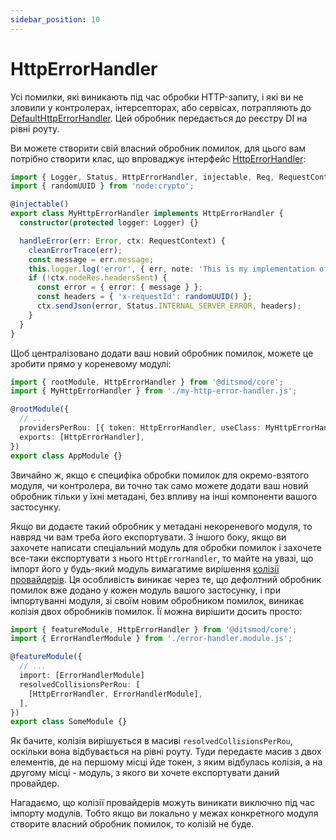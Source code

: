 ```yaml
---
sidebar_position: 10
---
```


# HttpErrorHandler

Усі помилки, які виникають під час обробки HTTP-запиту, і які ви не зловили у контролерах, інтерсепторах, або сервісах, потрапляють до [DefaultHttpErrorHandler][100]. Цей обробник передається до реєстру DI на рівні роуту.

Ви можете створити свій власний обробник помилок, для цього вам потрібно створити клас, що впроваджує інтерфейс [HttpErrorHandler][101]:

```ts
import { Logger, Status, HttpErrorHandler, injectable, Req, RequestContext, cleanErrorTrace } from '@ditsmod/core';
import { randomUUID } from 'node:crypto';

@injectable()
export class MyHttpErrorHandler implements HttpErrorHandler {
  constructor(protected logger: Logger) {}

  handleError(err: Error, ctx: RequestContext) {
    cleanErrorTrace(err);
    const message = err.message;
    this.logger.log('error', { err, note: 'This is my implementation of HttpErrorHandler' });
    if (!ctx.nodeRes.headersSent) {
      const error = { error: { message } };
      const headers = { 'x-requestId': randomUUID() };
      ctx.sendJson(error, Status.INTERNAL_SERVER_ERROR, headers);
    }
  }
}
```

Щоб централізовано додати ваш новий обробник помилок, можете це зробити прямо у кореневому модулі:

```ts
import { rootModule, HttpErrorHandler } from '@ditsmod/core';
import { MyHttpErrorHandler } from './my-http-error-handler.js';

@rootModule({
  // ...
  providersPerRou: [{ token: HttpErrorHandler, useClass: MyHttpErrorHandler }],
  exports: [HttpErrorHandler],
})
export class AppModule {}
```

Звичайно ж, якщо є специфіка обробки помилок для окремо-взятого модуля, чи контролера, ви точно так само можете додати ваш новий обробник тільки у їхні метадані, без впливу на інші компоненти вашого застосунку.

Якщо ви додаєте такий обробник у метадані некореневого модуля, то навряд чи вам треба його експортувати. З іншого боку, якщо ви захочете написати спеціальний модуль для обробки помилок і захочете все-таки експортувати з нього `HttpErrorHandler`, то майте на увазі, що імпорт його у будь-який модуль вимагатиме вирішення [колізії провайдерів][1]. Ця особливість виникає через те, що дефолтний обробник помилок вже додано у кожен модуль вашого застосунку, і при імпортуванні модуля, зі своїм новим обробником помилок, виникає колізія двох обробників помилок. Її можна вирішити досить просто:

```ts {8}
import { featureModule, HttpErrorHandler } from '@ditsmod/core';
import { ErrorHandlerModule } from './error-handler.module.js';

@featureModule({
  // ...
  import: [ErrorHandlerModule]
  resolvedCollisionsPerRou: [
    [HttpErrorHandler, ErrorHandlerModule],
  ],
})
export class SomeModule {}
```

Як бачите, колізія вирішується в масиві `resolvedCollisionsPerRou`, оскільки вона відбувається на рівні роуту. Туди передаєте масив з двох елементів, де на першому місці йде токен, з яким відбулась колізія, а на другому місці - модуль, з якого ви хочете експортувати даний провайдер.

Нагадаємо, що колізії провайдерів можуть виникати виключно під час імпорту модулів. Тобто якщо ви локально у межах конкретного модуля створите власний обробник помилок, то колізій не буде.







[1]: /developer-guides/providers-collisions

[100]: https://github.com/ditsmod/ditsmod/blob/core-2.54.0/packages/core/src/error/default-http-error-handler.ts
[101]: https://github.com/ditsmod/ditsmod/blob/core-2.54.0/packages/core/src/error/http-error-handler.ts

